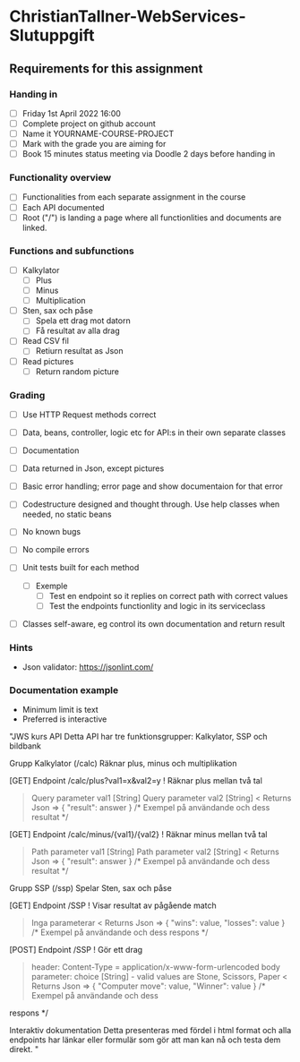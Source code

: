 # ChristianTallner-WebServices-Slutuppgift

## Requirements for this assignment

### Handing in
- [ ] Friday 1st April 2022 16:00
- [ ] Complete project on github account
- [ ] Name it YOURNAME-COURSE-PROJECT
- [ ] Mark with the grade you are aiming for
- [ ] Book 15 minutes status meeting via Doodle 2 days before handing in 

### Functionality overview
- [ ] Functionalities from each separate assignment in the course
- [ ] Each API documented
- [ ] Root ("/") is landing a page where all functionlities and documents are linked.

### Functions and subfunctions
- [ ] Kalkylator
  * [ ] Plus
  * [ ] Minus
  * [ ] Multiplication

- [ ] Sten, sax och påse
  * [ ] Spela ett drag mot datorn
  * [ ] Få resultat av alla drag

- [ ] Read CSV fil
  * [ ] Retiurn resultat as Json

- [ ] Read pictures
  * [ ] Return random picture

### Grading
- [ ] Use HTTP Request methods correct
- [ ] Data, beans, controller, logic etc for API:s in their own separate classes
- [ ] Documentation
- [ ] Data returned in Json, except pictures
- [ ] Basic error handling; error page and show documentaion for that error
- [ ] Codestructure designed and thought through. Use help classes when needed, no static beans
- [ ] No known bugs
- [ ] No compile errors
- [ ] Unit tests built for each method
  * [ ] Exemple
    * [ ] Test en endpoint so it replies on correct path with correct values
    * [ ] Test the endpoints functionlity and logic in its serviceclass
- [ ] Classes self-aware, eg control its own documentation and return result



### Hints
- Json validator: https://jsonlint.com/

### Documentation example
- Minimum limit is text
- Preferred is interactive  
  
    
    
"JWS kurs API
Detta API har tre funktionsgrupper: Kalkylator, SSP och bildbank

Grupp Kalkylator (/calc)
Räknar plus, minus och multiplikation

[GET] Endpoint /calc/plus?val1=x&val2=y
! Räknar plus mellan två tal
> Query parameter val1 [String]
> Query parameter val2 [String]
< Returns Json => { "result": answer }
/* Exempel på användande och dess resultat */

[GET] Endpoint /calc/minus/{val1}/{val2}
! Räknar minus mellan två tal
> Path parameter val1 [String]
> Path parameter val2 [String]
< Returns Json => { "result": answer }
/* Exempel på användande och dess resultat */

Grupp SSP (/ssp)
Spelar Sten, sax och påse

[GET] Endpoint /SSP
! Visar resultat av pågående match
> Inga parameterar
< Returns Json => { "wins": value, "losses": value }
/* Exempel på användande och dess respons */

[POST] Endpoint /SSP
! Gör ett drag
> header: Content-Type = application/x-www-form-urlencoded
> body parameter: choice [String] - valid values are Stone, Scissors, Paper
< Returns Json => { "Computer move": value, "Winner": value }
/* Exempel på användande och dess 

respons */


Interaktiv dokumentation
Detta presenteras med fördel i html format och alla endpoints har länkar eller formulär som gör att man kan nå och testa dem direkt.
"



